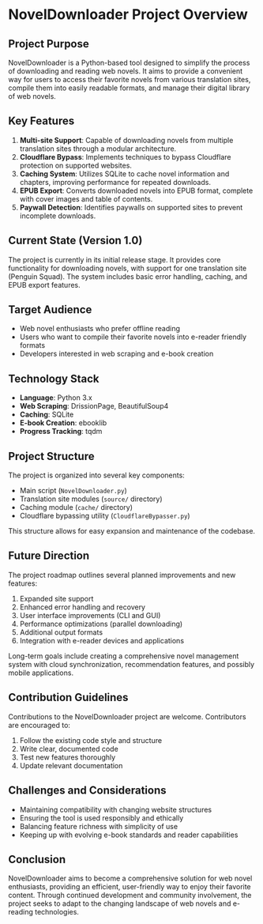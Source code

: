 # NovelDownloader Project Overview

## Project Purpose

NovelDownloader is a Python-based tool designed to simplify the process of downloading and reading web novels. It aims to provide a convenient way for users to access their favorite novels from various translation sites, compile them into easily readable formats, and manage their digital library of web novels.

## Key Features

1. **Multi-site Support**: Capable of downloading novels from multiple translation sites through a modular architecture.
2. **Cloudflare Bypass**: Implements techniques to bypass Cloudflare protection on supported websites.
3. **Caching System**: Utilizes SQLite to cache novel information and chapters, improving performance for repeated downloads.
4. **EPUB Export**: Converts downloaded novels into EPUB format, complete with cover images and table of contents.
5. **Paywall Detection**: Identifies paywalls on supported sites to prevent incomplete downloads.

## Current State (Version 1.0)

The project is currently in its initial release stage. It provides core functionality for downloading novels, with support for one translation site (Penguin Squad). The system includes basic error handling, caching, and EPUB export features.

## Target Audience

- Web novel enthusiasts who prefer offline reading
- Users who want to compile their favorite novels into e-reader friendly formats
- Developers interested in web scraping and e-book creation

## Technology Stack

- **Language**: Python 3.x
- **Web Scraping**: DrissionPage, BeautifulSoup4
- **Caching**: SQLite
- **E-book Creation**: ebooklib
- **Progress Tracking**: tqdm

## Project Structure

The project is organized into several key components:

- Main script (`NovelDownloader.py`)
- Translation site modules (`source/` directory)
- Caching module (`cache/` directory)
- Cloudflare bypassing utility (`CloudflareBypasser.py`)

This structure allows for easy expansion and maintenance of the codebase.

## Future Direction

The project roadmap outlines several planned improvements and new features:

1. Expanded site support
2. Enhanced error handling and recovery
3. User interface improvements (CLI and GUI)
4. Performance optimizations (parallel downloading)
5. Additional output formats
6. Integration with e-reader devices and applications

Long-term goals include creating a comprehensive novel management system with cloud synchronization, recommendation features, and possibly mobile applications.

## Contribution Guidelines

Contributions to the NovelDownloader project are welcome. Contributors are encouraged to:

1. Follow the existing code style and structure
2. Write clear, documented code
3. Test new features thoroughly
4. Update relevant documentation

## Challenges and Considerations

- Maintaining compatibility with changing website structures
- Ensuring the tool is used responsibly and ethically
- Balancing feature richness with simplicity of use
- Keeping up with evolving e-book standards and reader capabilities

## Conclusion

NovelDownloader aims to become a comprehensive solution for web novel enthusiasts, providing an efficient, user-friendly way to enjoy their favorite content. Through continued development and community involvement, the project seeks to adapt to the changing landscape of web novels and e-reading technologies.